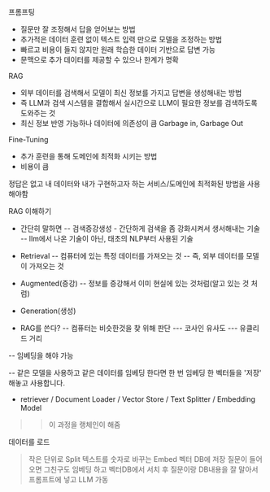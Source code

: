 

프롬프팅
- 질문만 잘 조정해서 답을 얻어보는 방법
- 추가적은 데이터 훈련 없이 텍스트 입력 만으로 모델을 조정하는 방법
- 빠르고 비용이 들지 않지만 원래 학습한 데이터 기반으로 답변 가능
- 문맥으로 추가 데이터를 제공할 수 있으나 한계가 명확

RAG
- 외부 데이터를 검색해서 모델이 최신 정보를 가지고 답변을 생성해내는 방법
- 즉 LLM과 검색 시스템을 결합해서 실시간으로 LLM이 필요한 정보를 검색하도록 도와주는 것
- 최신 정보 반영 가능하나 데이터에 의존성이 큼 Garbage in, Garbage Out

Fine-Tuning
- 추가 훈련을 통해 도메인에 최적화 시키는 방법
- 비용이 큼

정답은 없고
내 데이터와 내가 구현하고자 하는 서비스/도메인에 최적화된 방법을 사용해야함

RAG 이해하기
- 간단히 말하면
-- 검색증강생성 - 간단하게 검색을 좀 강화시켜서 생서해내는 기술
-- llm에서 나온 기술이 아닌, 태초의 NLP부터 사용된 기술
- Retrieval
-- 컴퓨터에 있는 특정 데이터를 가져오는 것
-- 즉, 외부 데이터를 모델이 가져오는 것

- Augmented(증강)
-- 정보를 증강해서 이미 현실에 있는 것처럼(알고 있는 것 처럼)

- Generation(생성)

- RAG를 쓴다?
-- 컴퓨터는 비슷한것을 찾 위해 판단
--- 코사인 유사도
--- 유클리드 거리

-- 임베딩을 해야 가능

-- 같은 모델을 사용하고 같은 데이터를 임베딩 한다면 한 번 임베딩 한 벡터들을 '저장' 해놓고 사용합니다.

- retriever / Document Loader / Vector Store / Text Splitter / Embedding Model
>> 이 과정을 랭체인이 해줌

데이터를 로드
> 작은 단위로 Split
> 텍스트를 숫자로 바꾸는 Embed
>  벡터 DB에 저장
> 질문이 들어오면 그친구도 임베딩 하고
> 벡터DB에서 서치 후
질문이랑 DB내용을 잘 말아서
프롬프트에 넣고 LLM 가동


